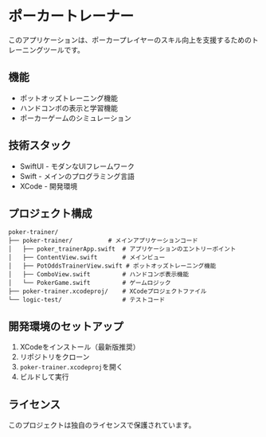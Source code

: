 # ポーカートレーナー

このアプリケーションは、ポーカープレイヤーのスキル向上を支援するためのトレーニングツールです。

## 機能

- ポットオッズトレーニング機能
- ハンドコンボの表示と学習機能
- ポーカーゲームのシミュレーション

## 技術スタック

- SwiftUI - モダンなUIフレームワーク
- Swift - メインのプログラミング言語
- XCode - 開発環境

## プロジェクト構成

```
poker-trainer/
├── poker-trainer/          # メインアプリケーションコード
│   ├── poker_trainerApp.swift  # アプリケーションのエントリーポイント
│   ├── ContentView.swift       # メインビュー
│   ├── PotOddsTrainerView.swift # ポットオッズトレーニング機能
│   ├── ComboView.swift         # ハンドコンボ表示機能
│   └── PokerGame.swift         # ゲームロジック
├── poker-trainer.xcodeproj/    # XCodeプロジェクトファイル
└── logic-test/                 # テストコード
```

## 開発環境のセットアップ

1. XCodeをインストール（最新版推奨）
2. リポジトリをクローン
3. `poker-trainer.xcodeproj`を開く
4. ビルドして実行

## ライセンス

このプロジェクトは独自のライセンスで保護されています。
